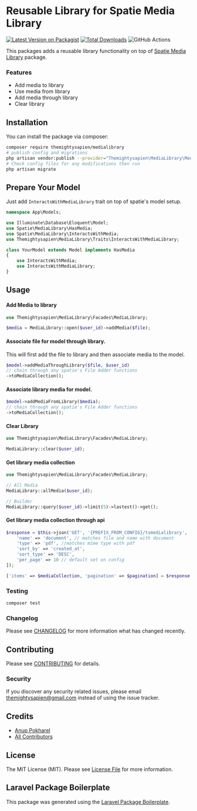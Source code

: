 # Reusable Library for Spatie Media Library

[![Latest Version on Packagist](https://img.shields.io/packagist/v/themightysapien/medialibrary.svg?style=flat-square)](https://packagist.org/packages/themightysapien/medialibrary)
[![Total Downloads](https://img.shields.io/packagist/dt/themightysapien/medialibrary.svg?style=flat-square)](https://packagist.org/packages/themightysapien/medialibrary)
![GitHub Actions](https://github.com/themightysapien/medialibrary/actions/workflows/main.yml/badge.svg)

This packages adds a reusable library functionality on top of [Spatie Media Library](https://spatie.be/docs/laravel-medialibrary/v9/introduction) package. 

### Features

- Add media to library
- Use media from library
- Add media through library
- Clear library

## Installation

You can install the package via composer:

```bash
composer require themightysapien/medialibrary
# publish config and migrations
php artisan vendor:publish --provider="Themightysapien\MediaLibrary\MediaLibraryServiceProvider" --tag="config" --tag="migrations"
# Check config files for any modifications then run
php artisan migrate
```

## Prepare Your Model
Just add ```InteractsWithMediaLibrary``` trait on top of spatie's model setup.
```php
namespace App\Models;

use Illuminate\Database\Eloquent\Model;
use Spatie\MediaLibrary\HasMedia;
use Spatie\MediaLibrary\InteractsWithMedia;
use Themightysapien\MediaLibrary\Traits\InteractsWithMediaLibrary;

class YourModel extends Model implements HasMedia
{
    use InteractsWithMedia;
    use InteractsWithMediaLibrary;
}
```
## Usage
#### Add Media to library
```php
use Themightysapien\MediaLibrary\Facades\MediaLibrary;

$media = MediaLibrary::open($user_id)->addMedia($file);
```
#### Associate file for model through library.
This will first add the file to library and then associate media to the model.
```php
$model->addMediaThroughLibrary($file, $user_id)
// chain through any spatie's File Adder functions
->toMediaCollection();
```
#### Associate library media for model.
```php
$model->addMediaFromLibrary($media);
// chain through any spatie's File Adder functions
->toMediaCollection();
```
#### Clear Library
```php
use Themightysapien\MediaLibrary\Facades\MediaLibrary;

MediaLibrary::clear($user_id);
```
#### Get library media collection
```php
use Themightysapien\MediaLibrary\Facades\MediaLibrary;

// All Media
MediaLibrary::allMedia($user_id);

// Builder
MediaLibrary::query($user_id)->limit(5)->lastest()->get();
```
#### Get library media collection through api
```php
$response = $this->json('GET', '{PREFIX_FROM_CONFIG}/tsmedialibrary', [
    'name' => 'document', // matches file and name with document
    'type' => 'pdf', //matches mime type with pdf
    'sort_by' => 'created_at',
    'sort_type' => 'DESC',
    'per_page' => 10 // default set on config
]);

['items' => $mediaCollection, 'pagination' => $pagination] = $response;
```

### Testing

```bash
composer test
```

### Changelog

Please see [CHANGELOG](CHANGELOG.md) for more information what has changed recently.

## Contributing

Please see [CONTRIBUTING](CONTRIBUTING.md) for details.

### Security

If you discover any security related issues, please email themightysapien@gmail.com instead of using the issue tracker.

## Credits

-   [Anup Pokharel](https://github.com/themightysapien)
-   [All Contributors](../../contributors)

## License

The MIT License (MIT). Please see [License File](LICENSE.md) for more information.

## Laravel Package Boilerplate

This package was generated using the [Laravel Package Boilerplate](https://laravelpackageboilerplate.com).
